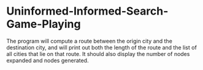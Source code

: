 # Uninformed-Informed-Search-Game-Playing
The program will compute a route between the origin city and the destination city, and will print out both the length of the route and the list of all cities that lie on that route. It should also display the number of nodes expanded and nodes generated.

